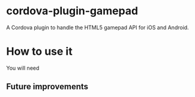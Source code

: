 cordova-plugin-gamepad
======================

A Cordova plugin to handle the HTML5 gamepad API for iOS and Android.

How to use it
=============

You will need 

Future improvements
-------------------
